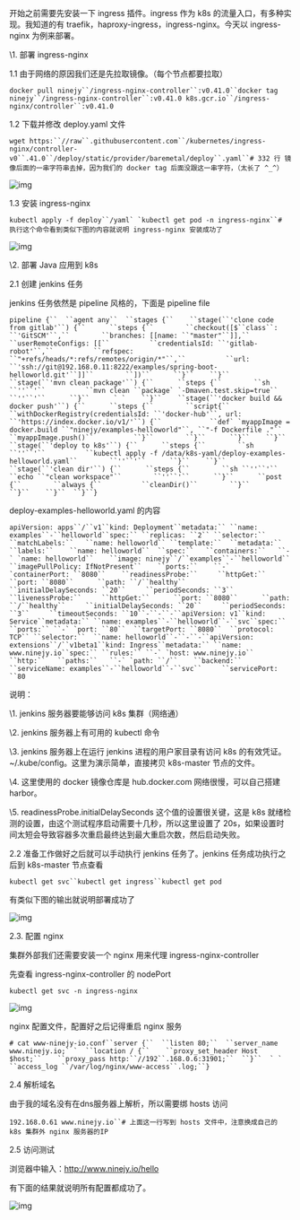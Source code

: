 开始之前需要先安装一下 ingress 插件。ingress 作为 k8s 的流量入口，有多种实现。我知道的有 traefik，haproxy-ingress，ingress-nginx。今天以 ingress-nginx 为例来部署。

 

\1. 部署 ingress-nginx

1.1 由于网络的原因我们还是先拉取镜像。（每个节点都要拉取）

```
docker pull ninejy``/ingress-nginx-controller``:v0.41.0``docker tag ninejy``/ingress-nginx-controller``:v0.41.0 k8s.gcr.io``/ingress-nginx/controller``:v0.41.0
```

 

1.2 下载并修改 deploy.yaml 文件

```
wget https:``//raw``.githubusercontent.com``/kubernetes/ingress-nginx/controller-v0``.41.0``/deploy/static/provider/baremetal/deploy``.yaml``# 332 行 镜像后面的一串字符串去掉，因为我们的 docker tag 后面没跟这一串字符，（太长了 ^_^）
```

![img](https://img2020.cnblogs.com/blog/2216458/202012/2216458-20201204231212149-1752449010.png)

 

1.3 安装 ingress-nginx

```
kubectl apply -f deploy``/yaml` `kubectl get pod -n ingress-nginx``# 执行这个命令看到类似下图的内容就说明 ingress-nginx 安装成功了
```

![img](https://img2020.cnblogs.com/blog/2216458/202012/2216458-20201205133650420-1622821708.png)

 

\2. 部署 Java 应用到 k8s

2.1 创建 jenkins 任务

  jenkins 任务依然是 pipeline 风格的，下面是 pipeline file

```
pipeline {``  ``agent any``  ``stages {``    ``stage(``'clone code from gitlab'``) {``      ``steps {``        ``checkout([$``class``: ``'GitSCM'``,``        ``branches: [[name: ``"master"``]],``        ``userRemoteConfigs: [[``          ``credentialsId: ``'gitlab-robot'``,``          ``refspec: ``"+refs/heads/*:refs/remotes/origin/*"``,``          ``url: ``'ssh://git@192.168.0.11:8222/examples/spring-boot-helloworld.git'``]]``        ``])``      ``}``    ``}``    ``stage(``'mvn clean package'``) {``      ``steps {``        ``sh ``''``'``          ``mvn clean ``package` `-Dmaven.test.skip=true``        ``''``'``      ``}``      ` `    ``}``    ``stage(``'docker build && docker push'``) {``      ``steps {``        ``script{``          ``withDockerRegistry(credentialsId: ``'docker-hub'``, url: ``'https://index.docker.io/v1/'``) {``            ``def` `myappImage = docker.build ``"ninejy/examples-helloworld"``, ``"-f Dockerfile ."``            ``myappImage.push()``          ``}``        ``}``      ``}``    ``}``    ``stage(``'deploy to k8s'``) {``      ``steps {``        ``sh ``''``'``          ``kubectl apply -f /data/k8s-yaml/deploy-examples-helloworld.yaml``        ``''``'``      ``}``    ``}``    ``stage(``'clean dir'``) {``      ``steps {``        ``sh ``''``'``          ``echo ``"clean workspace"``        ``''``'``      ``}``      ``post {``        ``always {``          ``cleanDir()``        ``}``      ``}``    ``}``  ``}``}
```

 

deploy-examples-helloworld.yaml 的内容

```
apiVersion: apps``/``v1``kind: Deployment``metadata:`` ``name: examples``-``helloworld``spec:`` ``replicas: ``2`` ``selector:``  ``matchLabels:``   ``name: helloworld`` ``template:``  ``metadata:``   ``labels:``    ``name: helloworld``  ``spec:``   ``containers:``   ``-` `name: helloworld``    ``image: ninejy``/``examples``-``helloworld``    ``imagePullPolicy: IfNotPresent``    ``ports:``    ``-` `containerPort: ``8080``    ``readinessProbe:``     ``httpGet:``      ``port: ``8080``      ``path: ``/``healthy``     ``initialDelaySeconds: ``20``     ``periodSeconds: ``3``    ``livenessProbe:``     ``httpGet:``      ``port: ``8080``      ``path: ``/``healthy``     ``initialDelaySeconds: ``20``     ``periodSeconds: ``3``     ``timeoutSeconds: ``10``-``-``-``apiVersion: v1``kind: Service``metadata:`` ``name: examples``-``helloworld``-``svc``spec:`` ``ports:`` ``-` `port: ``80``  ``targetPort: ``8080``  ``protocol: TCP`` ``selector:``  ``name: helloworld``-``-``-``apiVersion: extensions``/``v1beta1``kind: Ingress``metadata:`` ``name: www.ninejy.io``spec:`` ``rules:`` ``-` `host: www.ninejy.io``  ``http:``   ``paths:``   ``-` `path: ``/``    ``backend:``     ``serviceName: examples``-``helloworld``-``svc``     ``servicePort: ``80
```

 

说明：

  \1. jenkins 服务器要能够访问 k8s 集群（网络通）

  \2. jenkins 服务器上有可用的 kubectl 命令

  \3. jenkins 服务器上在运行 jenkins 进程的用户家目录有访问 k8s 的有效凭证。~/.kube/config。这里为演示简单，直接拷贝 k8s-master 节点的文件。

  \4. 这里使用的 docker 镜像仓库是 hub.docker.com 网络很慢，可以自己搭建 harbor。

  \5. readinessProbe.initialDelaySeconds 这个值的设置很关键，这是 k8s 就绪检测的设置，由这个测试程序启动需要十几秒，所以这里设置了 20s，如果设置时间太短会导致容器多次重启最终达到最大重启次数，然后启动失败。

 

2.2 准备工作做好之后就可以手动执行 jenkins 任务了。jenkins 任务成功执行之后到 k8s-master 节点查看

```
kubectl get svc``kubectl get ingress``kubectl get pod
```

有类似下图的输出就说明部署成功了

![img](https://img2020.cnblogs.com/blog/2216458/202012/2216458-20201205133925514-1174929526.png)

 

2.3. 配置 nginx

  集群外部我们还需要安装一个 nginx 用来代理 ingress-nginx-controller

  先查看 ingress-nginx-controller 的 nodePort

```
kubectl get svc -n ingress-nginx
```

![img](https://img2020.cnblogs.com/blog/2216458/202012/2216458-20201205134015729-384410313.png)

 

nginx 配置文件，配置好之后记得重启 nginx 服务

```
# cat www-ninejy-io.conf``server {``  ``listen 80;``  ``server_name www.ninejy.io;` `  ``location / {``    ``proxy_set_header Host $host;``    ``proxy_pass http:``//192``.168.0.6:31901;``  ``}``  ` `  ``access_log ``/var/log/nginx/www-access``.log;``}
```

 

2.4 解析域名

  由于我的域名没有在dns服务器上解析，所以需要绑 hosts 访问

```
192.168.0.61 www.ninejy.io``# 上面这一行写到 hosts 文件中，注意换成自己的 k8s 集群外 nginx 服务器的IP
```

 

2.5 访问测试

  浏览器中输入：http://www.ninejy.io/hello

  有下面的结果就说明所有配置都成功了。

![img](https://img2020.cnblogs.com/blog/2216458/202012/2216458-20201205134151420-1756429942.png)